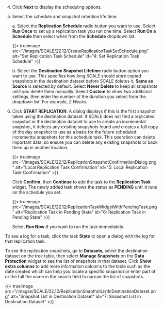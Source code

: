 &NewLine;

4. Click **Next** to display the scheduling options.

5. Select the schedule and snapshot retention life time.

   a. Select the **Replication Schedule** radio button you want to use. Select **Run Once** to set up a replication task you run one time.
      Select **Run On a Schedule** then select when from the **Schedule** dropdown list.
    
   {{< trueimage src="/images/SCALE/22.12/CreateReplicationTaskSetSchedule.png" alt="Set Replication Task Schedule" id="4: Set Replication Task Schedule" >}}

   b. Select the **Destination Snapshot Lifetime** radio button option you want to use. 
      This specifies how long SCALE should store copied snapshots in the destination dataset before SCALE deletes it.
      **Same as Source** is selected by default. Select **Never Delete** to keep all snapshots until you delete them manually.
      Select **Custom** to show two additional settings, then enter the number of the duration you select from the dropdown list. For example, *2 Weeks*.
  
6. Click **START REPLICATION**. 
   A dialog displays if this is the first snapshot taken using the destination dataset.
   If SCALE does not find a replicated snapshot in the destination dataset to use to create an incremental snapshot, it deletes any existing snapshots found and creates a full copy of the day snapshot to use as a basis for the future scheduled incremental snapshots for this schedule task. 
   This operation can delete important data, so ensure you can delete any existing snapshots or back them up in another location.
   
   {{< trueimage src="/images/SCALE/22.12/ReplicationSnapshotConfirmationDialog.png" alt="Local Replication Task Confirmation" id="5: Local Replication Task Confirmation" >}}

   Click **Confirm**, then **Continue** to add the task to the **Replication Task** widget. 
   The newly added task shows the status as **PENDING** until it runs on the schedule you set. 
   
   {{< trueimage src="/images/SCALE/22.12/ReplicationTaskWidgetWithPendingTask.png" alt="Replication Task in Pending State" id="6: Replication Task in Pending State" >}}
     
   Select **Run Now** if you want to run the task immediately.

To see a log for a task, click the task **State** to open a dialog with the log for that replication task.

To see the replication snapshots, go to **Datasets**, select the destination dataset on the tree table, then select **Manage Snapshots** on the **Data Protection** widget to see the list of snapshots in that dataset. Click **Show extra columns** to add more information columns to the table such as the date created which can help you locate a specific snapshot or enter part of or the full the name in the search field to narrow the list of snapshots.

{{< trueimage src="/images/SCALE/22.12/ReplicationSnapthotListInDestinationDataset.png" alt="Snapshot List in Destination Dataset" id="7: Snapshot List in Destination Dataset" >}}
